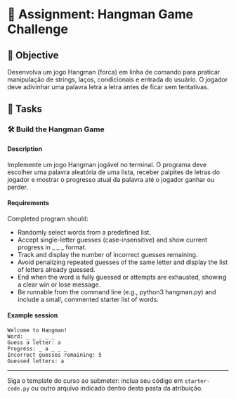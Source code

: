 # 📘 Assignment: Hangman Game Challenge

## 🎯 Objective

Desenvolva um jogo Hangman (forca) em linha de comando para praticar manipulação de strings, laços, condicionais e entrada do usuário. O jogador deve adivinhar uma palavra letra a letra antes de ficar sem tentativas.

## 📝 Tasks

### 🛠️	Build the Hangman Game

#### Description
Implemente um jogo Hangman jogável no terminal. O programa deve escolher uma palavra aleatória de uma lista, receber palpites de letras do jogador e mostrar o progresso atual da palavra até o jogador ganhar ou perder.

#### Requirements
Completed program should:

- Randomly select words from a predefined list.
- Accept single-letter guesses (case-insensitive) and show current progress in _ _ _ format.
- Track and display the number of incorrect guesses remaining.
- Avoid penalizing repeated guesses of the same letter and display the list of letters already guessed.
- End when the word is fully guessed or attempts are exhausted, showing a clear win or lose message.
- Be runnable from the command line (e.g., python3 hangman.py) and include a small, commented starter list of words.

#### Example session

```
Welcome to Hangman!
Word: _ _ _ _ _
Guess a letter: a
Progress: _ a _ _ _
Incorrect guesses remaining: 5
Guessed letters: a
```

---

Siga o template do curso ao submeter: inclua seu código em `starter-code.py` ou outro arquivo indicado dentro desta pasta da atribuição.
